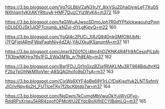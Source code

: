 https://3.bp.blogspot.com/Vq7GLBbVZaN31rJY_8IxVSuZGha0iywLeF7Xu0SNXhIqm1yKXAKYRItuyA-HMF7DuzCYjzWvKA=m372 159

https://3.bp.blogspot.com/faGlWuAJwsoSDmoJph7R0dYPfxIckwaouhzPmnhDLbDDJSk1JjOPTcxumb_kNZuj-dYLgKjpvQ=m22 160

https://3.bp.blogspot.com/YpQI4c2PUCi_XRJQ94DnkGMfO8iUbN-i7FQFjetARmFWqjFaqhNjy4dZAl-YAUXkulKSanonfA=m37 161

https://3.bp.blogspot.com/Jmxr9ZG01OLi4Im4hDZKNK4R4Fh9ACespPjLbAjTR3bwNKHrq76s1FG_EWa3M1b_xr7h8EAh=m37 162

https://3.bp.blogspot.com/Bw1FDJ_Gt1nGxzBZiq1RIAKLMu3RT968BdulhrKQF2bzTpOhNkMXoVIer-A8SQAOhofo9pDTsA=m37 163

https://3.bp.blogspot.com/CixWs6XYF4pBe69Y1rLCfDsKjxoYuk2LNTSsfmVJlCrlvNpy4s2H_FUTlceTKy7f2bcKbtdo7w=m37 164

https://3.bp.blogspot.com/NgDwm7kCvmgMbVwuOkYujWvOFvo-RddRPsXrneu5kRR4zqofOPMcWU2EYdcBoXjfhECYIBdmLQ=m37 165
